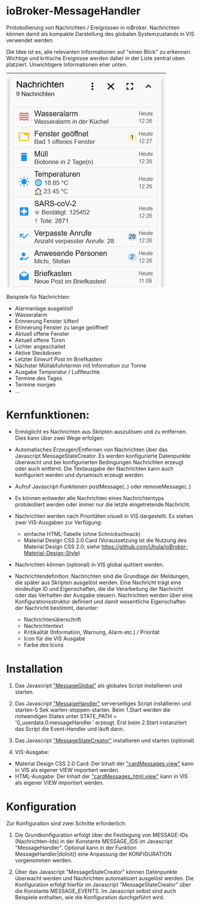 # ioBroker-MessageHandler

Protokollierung von Nachrichten / Ereignissen in ioBroker.
Nachrichten können damit als kompakte Darstellung des globalen Systemzustands in VIS verwendet werden.

Die Idee ist es, alle relevanten Informationen auf "einen Blick" zu erkennen. 
Wichtige und kritische Ereignisse werden daher in der Liste zentral oben platziert. 
Unwichtigere Informationen eher unten.

![Material](https://github.com/St0Ma/ioBroker-MessageHandler/blob/master/vis/1586687354882-2020-04-12-12_27_30-vis.png)


Beispiele für Nachrichten:
- Alarmanlage ausgelöst!
- Wasseralarm
- Erinnerung Fenster lüften!
- Erinnerung Fenster zu lange geöffnet!
- Aktuell offene Fenster
- Aktuell offene Türen
- Lichter angeschaltet
- Aktive Steckdosen
- Letzter Einwurf Post im Briefkasten
- Nächster Müllabfuhrtermin mit Information zur Tonne
- Ausgabe Temperatur / Luftfeuchte
- Termine des Tages
- Termine morgen
- ...



# Kernfunktionen:

- Ermöglicht es Nachrichten aus Skripten auszulösen und zu entfernen. Dies kann über zwei Wege erfolgen:
- Automatisches Erzeugen/Entfernen von Nachrichten über das Javascript MessageStateCreator.
  Es werden konfigurierte Datenpunkte überwacht und bei konfigurierten Bedingungen Nachrichten erzeugt oder auch entfernt. 
  Die Textausgabe der Nachrichten kann auch konfiguriert werden und dynamisch erzeugt werden.
- Aufruf Javascript-Funktionen postMessage(..) oder removeMessage(..)
- Es können entweder alle Nachrichten eines Nachrichtentyps protokolliert werden oder immer nur die letzte eingetretende Nachricht.

- Nachrichten werden nach Prioritäten visuell in VIS dargestellt. Es stehen zwei VIS-Ausgaben zur Verfügung:
   - einfache HTML-Tabelle (ohne Schnickschnack)
   - Material Design CSS 2.0 Card (Voraussetzung ist die Nutzung des Material Design CSS 2.0; siehe https://github.com/Uhula/ioBroker-Material-Design-Style)

- Nachrichten können (optional) in VIS global quittiert werden.

- Nachrichtendefinition: Nachrichten sind die Grundlage der Meldungen, die später aus Skripten ausgelöst werden.
    Eine Nachricht trägt eine eindeutige ID und Eigenschaften, die die Verarbeitung der Nachricht oder das Verhalten 
    der Ausgabe steuern. Nachrichten werden über eine Konfigurationsstruktur definiert
    und damit wesentliche Eigenschaften der Nachricht bestimmt, darunter:
    
     - Nachrichtenüberschrift
     - Nachrichtentext
     - Kritikalität (Information, Warnung, Alarm etc.) / Priorität
     - Icon für die VIS Ausgabe
     - Farbe des Icons
        

# Installation

1. Das Javascript ["MessageGlobal"](https://github.com/St0Ma/ioBroker-MessageHandler/raw/master/MessageGlobal.js) als globales Script installieren und starten.

2.  Das Javascript ["MessageHandler"](https://github.com/St0Ma/ioBroker-MessageHandler/raw/master/MessageHandler.js) serverseitiges Script installieren und starten-5 Sek warten-stoppen-starten.
    Beim 1.Start werden die notwendigen States unter STATE_PATH = '0_userdata.0.messageHandler.'
    erzeugt. Erst beim 2.Start instanziiert das Script die Event-Handler und läuft dann.

3. Das Javascript ["MessageStateCreator"](https://github.com/St0Ma/ioBroker-MessageHandler/raw/master/MessageStateCreator.js)  installieren und starten (optional)

4. VIS-Ausgabe: 

 - Material Design CSS 2.0 Card: Der Inhalt der ["cardMessages.view"](https://github.com/St0Ma/ioBroker-MessageHandler/raw/master/vis/cardMessages.view) kann in VIS als eigener VIEW importiert werden.
 - HTML-Ausgabe: Der Inhalt der ["cardMessages_html.view"](https://github.com/St0Ma/ioBroker-MessageHandler/raw/master/vis/cardMessages_html.view) kann in VIS als eigener VIEW importiert werden.

# Konfiguration

Zur Konfiguration sind zwei Schritte erforderlich:

1. Die Grundkonfiguration erfolgt über die Festlegung von MESSAGE-IDs (Nachrichten-Ids) in der Konstante MESSAGE_IDS
    im Javascript "MessageHandler". 
    Optional kann in der Funktion MessageHandler|doInit() eine Anpassung der KONFIGURATION vorgenommen werden.

2. Über das Javascript "MessageStateCreator" können Datenpunkte überwacht werden
   und Nachrichten automatisiert ausgelöst werden.
   Die Konfiguration erfolgt hierfür im Javascript "MessageStateCreator" über die Konstante MESSAGE_EVENTS.
   Im Javascript selbst sind auch Beispiele enthalten, wie die Konfiguration durchgeführt wird.
